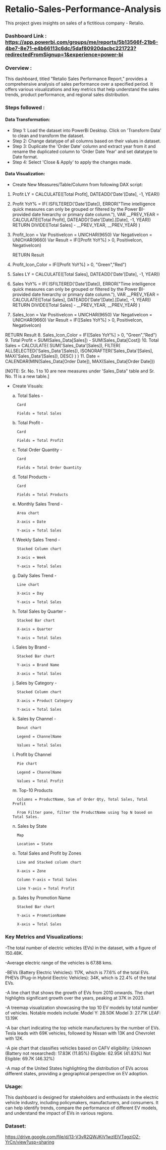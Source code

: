 # Retalio-Sales-Performance-Analysis
This project gives insights on sales of a fictitious company - Retalio.

### Dashboard Link : https://app.powerbi.com/groups/me/reports/5b13566f-21b6-4be7-8e71-e4b66113c6dc/5daf80920dacbc221723?redirectedFromSignup=1&experience=power-bi

### Overview :
This dashboard, titled "Retalio Sales Performance Report," provides a comprehensive analysis of sales performance over a specified period. It offers various visualizations and key metrics that help understand the sales trends, product performance, and regional sales distribution.

### Steps followed :
#### Data Transformation:
- Step 1: Load the dataset into PowerBi Desktop. Click on 'Transform Data' to clean and transform the dataset.
- Step 2: Change datatype of all columns based on their values in dataset.
- Step 3: Duplicate the 'Order Date' column and extract year from it and rename the duplicated column to 'Order Date Year' and set datatype to Date format.
- Step 4: Select 'Close & Apply' to apply the changes made.

#### Data Visualization:
- Create New Measures/Table/Column from following DAX script:
1. Profit LY = CALCULATE([Total Profit], DATEADD('Date'[Date], -1, YEAR))
2. Profit YoY% = 
    IF(
	    ISFILTERED('Date'[Date]),
	    ERROR("Time intelligence quick measures can only be grouped or filtered by the Power BI-provided date hierarchy or primary date column."),
	    VAR __PREV_YEAR = CALCULATE([Total Profit], DATEADD('Date'[Date].[Date], -1, YEAR))
	  RETURN
		  DIVIDE([Total Sales] - __PREV_YEAR, __PREV_YEAR)
    )
3. Profit_Icon = 
    Var PositiveIcon = UNICHAR(9650)
    Var NegativeIcon = UNICHAR(9660)
    Var Result = IF([Profit YoY%] > 0, PositiveIcon, NegativeIcon)

    RETURN Result
4. Profit_Icon_Color = IF([Profit YoY%] > 0, "Green","Red")
5. Sales LY = CALCULATE([Total Sales], DATEADD('Date'[Date], -1, YEAR))
6. Sales YoY% = 
    IF(
	    ISFILTERED('Date'[Date]),
	    ERROR("Time intelligence quick measures can only be grouped or filtered by the Power BI-provided date hierarchy or primary date column."),
	    VAR __PREV_YEAR = CALCULATE([Total Sales], DATEADD('Date'[Date].[Date], -1, YEAR))
	  RETURN
		  DIVIDE([Total Sales] - __PREV_YEAR, __PREV_YEAR)
    )
7. Sales_Icon = 
    Var PositiveIcon = UNICHAR(9650)
    Var NegativeIcon = UNICHAR(9660)
    Var Result = IF([Sales YoY%] > 0, PositiveIcon, NegativeIcon)

  RETURN Result
8. Sales_Icon_Color = IF([Sales YoY%] > 0, "Green","Red")
9. Total Profit = SUM(Sales_Data[Sales]) - SUM(Sales_Data[Cost])
10. Total Sales = 
      CALCULATE(
	      SUM('Sales_Data'[Sales]),
	      FILTER(
		    ALLSELECTED('Sales_Data'[Sales]),
		    ISONORAFTER('Sales_Data'[Sales], MAX('Sales_Data'[Sales]), DESC)
	      )
      )
11. Date = CALENDAR(MIN(Sales_Data[Order Date]), MAX(Sales_Data[Order Date]))

[NOTE: Sr. No. 1 to 10 are new measures under 'Sales_Data" table and Sr. No. 11 is a new table.]

- Create Visuals:
  
    a. Total Sales -
    
        Card
        
        Fields = Total Sales
      
    b. Total Profit -
    
        Card
        
        Fields = Total Profit
        
    c. Total Order Quantity -
    
        Card
        
        Fields = Total Order Quantity
        
    d. Total Products -
    
        Card
        
        Fields = Total Products
        
    e. Monthly Sales Trend -
    
        Area chart
        
        X-axis = Date
        
        Y-axis = Total Sales
        
    f. Weekly Sales Trend -
    
        Stacked Column chart
        
        X-axis = Week
        
        Y-axis = Total Sales
        
    g. Daily Sales Trend -
    
        Line chart
        
        X-axis = Day
        
        Y-axis = Total Sales
        
    h. Total Sales by Quarter -
    
        Stacked Bar chart
        
        X-axis = Quarter
        
        Y-axis = Total Sales
        
    i. Sales by Brand -
    
        Stacked Bar chart
        
        Y-axis = Brand Name

        X-axis = Total Sales
        
    j. Sales by Category -
    
        Stacked Column chart
        
        X-axis = Product Category

        Y-axis = Total Sales

    k. Sales by Channel -

        Donut chart

        Legend = ChannelName

        Values = Total Sales

    l. Profit by Channel

        Pie chart

        Legend = ChannelName

        Values = Total Profit
  
    m. Top-10 Products

        Columns = ProductName, Sum of Order Qty, Total Sales, Total Profit

        From Filter pane, filter the ProductName using Top N based on Total Sales.

    n. Sales by State

        Map

        Location = State

    o. Total Sales and Profit by Zones

        Line and Stacked column chart

        X-axis = Zone

        Column Y-axis = Total Sales

        Line Y-axis = Total Profit

    p. Sales by Promotion Name

        Stacked Bar chart

        Y-axis = PromotionName

        X-axis = Total Sales

  
### Key Metrics and Visualizations:
  
  -The total number of electric vehicles (EVs) in the dataset, with a figure of 150.48K.
  
  -Average electric range of the vehicles is 67.88 kms.
  
  -BEVs (Battery Electric Vehicles): 117K, which is 77.6% of the total EVs.
   PHEVs (Plug-in Hybrid Electric Vehicles): 34K, which is 22.4% of the total EVs.
  
  -A line chart that shows the growth of EVs from 2010 onwards. The chart highlights significant growth over the years, peaking at 37K in 2023.
  
  -A treemap visualization showcasing the top 10 EV models by total number of vehicles. Notable models include:
  Model Y: 28.50K
  Model 3: 27.71K
  LEAF: 13.19K
  
  -A bar chart indicating the top vehicle manufacturers by the number of EVs. Tesla leads with 69K vehicles, followed by Nissan with 13K and Chevrolet with 12K.
  
  -A pie chart that classifies vehicles based on CAFV eligibility:
  Unknown (Battery not researched): 17.83K (11.85%)
  Eligible: 62.95K (41.83%)
  Not Eligible: 69.7K (46.32%)
  
  -A map of the United States highlighting the distribution of EVs across different states, providing a geographical perspective on EV adoption.


### Usage:
This dashboard is designed for stakeholders and enthusiasts in the electric vehicle industry, including policymakers, manufacturers, and consumers. It can help identify trends, compare the performance of different EV models, and understand the impact of EVs in various regions.

### Dataset:
https://drive.google.com/file/d/13-V3vR2QWJKjV1wzIElVTqgziOZ-YrCn/view?usp=sharing
